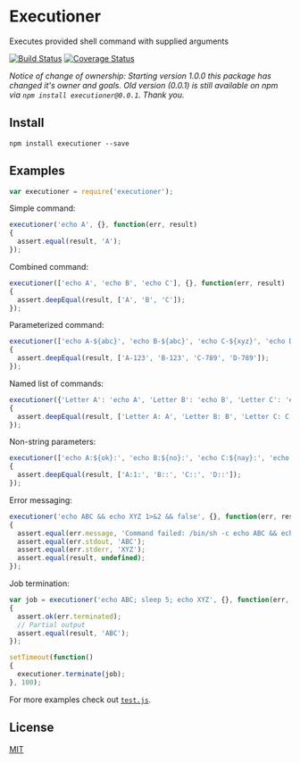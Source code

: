 # Executioner
Executes provided shell command with supplied arguments

[![Build Status](https://img.shields.io/travis/alexindigo/executioner/master.svg?style=flat-square)](https://travis-ci.org/alexindigo/executioner)
[![Coverage Status](https://img.shields.io/coveralls/alexindigo/executioner/master.svg?style=flat-square)](https://coveralls.io/github/alexindigo/executioner?branch=master)

*Notice of change of ownership: Starting version 1.0.0 this package has changed it's owner and goals. Old version (0.0.1) is still available on npm via `npm install executioner@0.0.1`. Thank you.*

## Install

```
npm install executioner --save
```

## Examples

```javascript
var executioner = require('executioner');
```

Simple command:

```javascript
executioner('echo A', {}, function(err, result)
{
  assert.equal(result, 'A');
});
```

Combined command:

```javascript
executioner(['echo A', 'echo B', 'echo C'], {}, function(err, result)
{
  assert.deepEqual(result, ['A', 'B', 'C']);
});
```

Parameterized command:

```javascript
executioner(['echo A-${abc}', 'echo B-${abc}', 'echo C-${xyz}', 'echo D-${xyz}'], {abc: '123', xyz: '789'}, function(err, result)
{
  assert.deepEqual(result, ['A-123', 'B-123', 'C-789', 'D-789']);
});
```

Named list of commands:

```javascript
executioner({'Letter A': 'echo A', 'Letter B': 'echo B', 'Letter C': 'echo C'}, {}, function(err, result)
{
  assert.deepEqual(result, ['Letter A: A', 'Letter B: B', 'Letter C: C']);
});
```

Non-string parameters:

```javascript
executioner(['echo A:${ok}:', 'echo B:${no}:', 'echo C:${nay}:', 'echo D:${never}:'], {ok: true, no: false, nay: null, never: undefined}, function(err, result)
{
  assert.deepEqual(result, ['A:1:', 'B::', 'C::', 'D::']);
});
```

Error messaging:

```javascript
executioner('echo ABC && echo XYZ 1>&2 && false', {}, function(err, result)
{
  assert.equal(err.message, 'Command failed: /bin/sh -c echo ABC && echo XYZ 1>&2 && false\nXYZ');
  assert.equal(err.stdout, 'ABC');
  assert.equal(err.stderr, 'XYZ');
  assert.equal(result, undefined);
});
```

Job termination:

```javascript
var job = executioner('echo ABC; sleep 5; echo XYZ', {}, function(err, result)
{
  assert.ok(err.terminated);
  // Partial output
  assert.equal(result, 'ABC');
});

setTimeout(function()
{
  executioner.terminate(job);
}, 100);
```

For more examples check out [`test.js`](test.js).

## License

[MIT](LICENSE)
